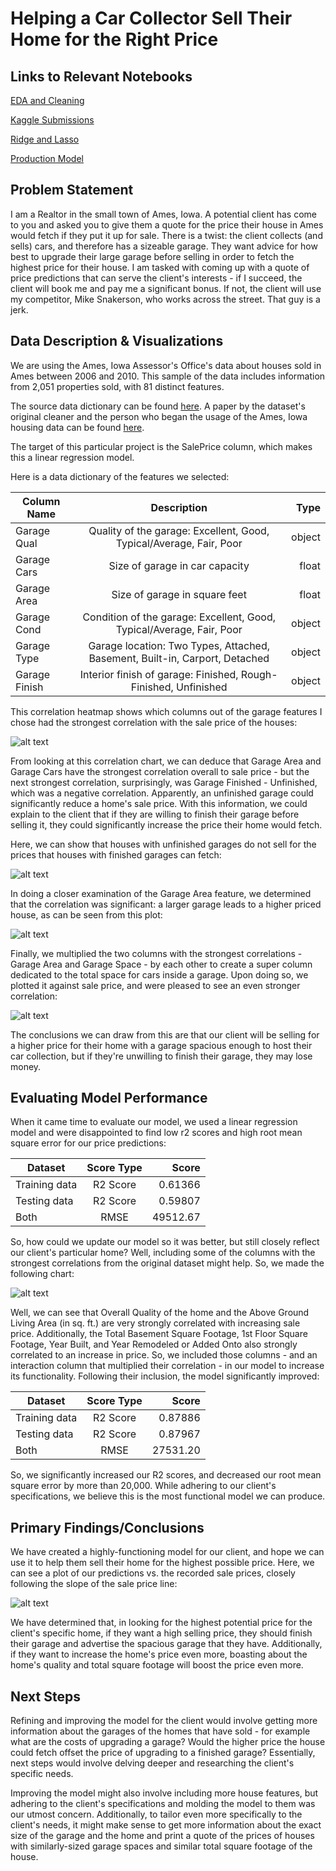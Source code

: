 # Helping a Car Collector Sell Their Home for the Right Price

## Links to Relevant Notebooks

[EDA and Cleaning](../Deliverables/Notebooks/01_eda_and_cleaning.ipynb)

[Kaggle Submissions](../Deliverables/Notebooks/02_making_submissions.ipynb)

[Ridge and Lasso](../Deliverables/Notebooks/03_ridge_lasso.ipynb)

[Production Model](../Deliverables/Notebooks/04_production_model.ipynb)

## Problem Statement

I am a Realtor in the small town of Ames, Iowa. A potential client has come to you and asked you to give them a quote for the price their house in Ames would fetch if they put it up for sale. There is a twist: the client collects (and sells) cars, and therefore has a sizeable garage. They want advice for how best to upgrade their large garage before selling in order to fetch the highest price for their house. I am tasked with coming up with a quote of price predictions that can serve the client's interests - if I succeed, the client will book me and pay me a significant bonus. If not, the client will use my competitor, Mike Snakerson, who works across the street. That guy is a jerk.

## Data Description & Visualizations

We are using the Ames, Iowa Assessor's Office's data about houses sold in Ames between 2006 and 2010. This sample of the data includes information from 2,051 properties sold, with 81 distinct features.

The source data dictionary can be found [here](http://jse.amstat.org/v19n3/decock/DataDocumentation.txt). A paper by the dataset's original cleaner and the person who began the usage of the Ames, Iowa housing data can be found [here](http://jse.amstat.org/v19n3/decock.pdf).

The target of this particular project is the SalePrice column, which makes this a linear regression model.

Here is a data dictionary of the features we selected:

| Column Name   | Description                    | Type  |
| ------------- |:------------------------------:| -----:|
| Garage Qual   | Quality of the garage: Excellent, Good, Typical/Average, Fair, Poor  | object |
| Garage Cars   | Size of garage in car capacity |   float |
| Garage Area   | Size of garage in square feet  |   float |
| Garage Cond   | Condition of the garage: Excellent, Good, Typical/Average, Fair, Poor  | object |
| Garage Type   | Garage location: Two Types, Attached, Basement, Built-in, Carport, Detached  | object |
| Garage Finish  | Interior finish of garage: Finished, Rough-Finished, Unfinished  | object |


This correlation heatmap shows which columns out of the garage features I chose had the strongest correlation with the sale price of the houses:

![alt text](https://git.generalassemb.ly/hrl-dev/project_2/blob/master/Deliverables/Images/garage_corr.png "Garage Correlations")

From looking at this correlation chart, we can deduce that Garage Area and Garage Cars have the strongest correlation overall to sale price - but the next strongest correlation, surprisingly, was Garage Finished - Unfinished, which was a negative correlation. Apparently, an unfinished garage could significantly reduce a home's sale price. With this information, we could explain to the client that if they are willing to finish their garage before selling it, they could significantly increase the price their home would fetch.

Here, we can show that houses with unfinished garages do not sell for the prices that houses with finished garages can fetch:

![alt text](https://git.generalassemb.ly/hrl-dev/project_2/blob/master/Deliverables/Images/unfinished_price.png "Garage Finish vs. price")

In doing a closer examination of the Garage Area feature, we determined that the correlation was significant: a larger garage leads to a higher priced house, as can be seen from this plot:

![alt text](https://git.generalassemb.ly/hrl-dev/project_2/blob/master/Deliverables/Images/area_price.png "Garage Area vs. Sale Price")

Finally, we multiplied the two columns with the strongest correlations - Garage Area and Garage Space - by each other to create a super column dedicated to the total space for cars inside a garage. Upon doing so, we plotted it against sale price, and were pleased to see an even stronger correlation:

![alt text](https://git.generalassemb.ly/hrl-dev/project_2/blob/master/Deliverables/Images/space_price.png "Garage Space vs. Sale Price")

The conclusions we can draw from this are that our client will be selling for a higher price for their home with a garage spacious enough to host their car collection, but if they're unwilling to finish their garage, they may lose money.

## Evaluating Model Performance

When it came time to evaluate our model, we used a linear regression model and were disappointed to find low r2 scores and high root mean square error for our price predictions:

| Dataset        | Score Type   | Score  |
| ------------- |:-------------:| -----:|
| Training data | R2 Score | 0.61366 |
| Testing data  | R2 Score | 0.59807 |
| Both | RMSE | 49512.67 |

So, how could we update our model so it was better, but still closely reflect our client's particular home? Well, including some of the columns with the strongest correlations from the original dataset might help. So, we made the following chart:

![alt text](https://git.generalassemb.ly/hrl-dev/project_2/blob/master/Deliverables/Images/numeric_corrs.png "Numeric columns vs. Sale Price")

Well, we can see that Overall Quality of the home and the Above Ground Living Area (in sq. ft.) are very strongly correlated with increasing sale price. Additionally, the Total Basement Square Footage, 1st Floor Square Footage, Year Built, and Year Remodeled or Added Onto also strongly correlated to an increase in price. So, we included those columns - and an interaction column that multiplied their correlation - in our model to increase its functionality. Following their inclusion, the model significantly improved:

| Dataset        | Score Type   | Score  |
| ------------- |:-------------:| -----:|
| Training data | R2 Score | 0.87886 |
| Testing data  | R2 Score | 0.87967 |
| Both | RMSE | 27531.20 |

So, we significantly increased our R2 scores, and decreased our root mean square error by more than 20,000. While adhering to our client's specifications, we believe this is the most functional model we can produce.

## Primary Findings/Conclusions

We have created a highly-functioning model for our client, and hope we can use it to help them sell their home for the highest possible price. Here, we can see a plot of our predictions vs. the recorded sale prices, closely following the slope of the sale price line:

![alt text](https://git.generalassemb.ly/hrl-dev/project_2/blob/master/Deliverables/Images/preds.png "Predictions vs. Reality")

We have determined that, in looking for the highest potential price for the client's specific home, if they want a high selling price, they should finish their garage and advertise the spacious garage that they have. Additionally, if they want to increase the home's price even more, boasting about the home's quality and total square footage will boost the price even more.

## Next Steps

Refining and improving the model for the client would involve getting more information about the garages of the homes that have sold - for example what are the costs of upgrading a garage? Would the higher price the house could fetch offset the price of upgrading to a finished garage? Essentially, next steps would involve delving deeper and researching the client's specific needs.

Improving the model might also involve including more house features, but adhering to the client's specifications and molding the model to them was our utmost concern. Additionally, to tailor even more specifically to the client's needs, it might make sense to get more information about the exact size of the garage and the home and print a quote of the prices of houses with similarly-sized garage spaces and similar total square footage of the house.

